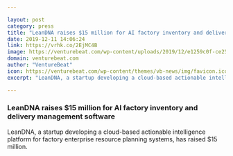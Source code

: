 ```yaml
---

layout: post
category: press
title: "LeanDNA raises $15 million for AI factory inventory and delivery management software"
date: 2019-12-11 14:06:24
link: https://vrhk.co/2EjMC4B
image: https://venturebeat.com/wp-content/uploads/2019/12/e1259c0f-ce25-4058-b10d-97bc48737da8-e1576032652326.png?w=1200&strip=all
domain: venturebeat.com
author: "VentureBeat"
icon: https://venturebeat.com/wp-content/themes/vb-news/img/favicon.ico
excerpt: "LeanDNA, a startup developing a cloud-based actionable intelligence platform for factory enterprise resource planning systems, has raised $15 million."

---
```


### LeanDNA raises $15 million for AI factory inventory and delivery management software

LeanDNA, a startup developing a cloud-based actionable intelligence platform for factory enterprise resource planning systems, has raised $15 million.